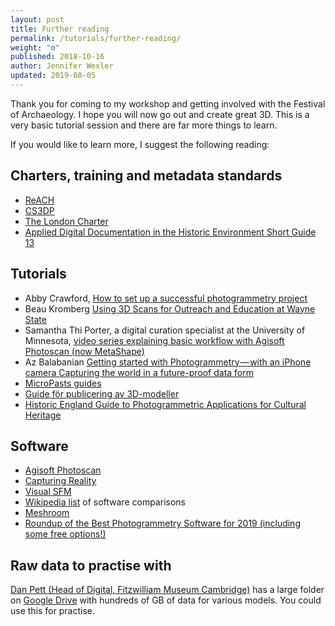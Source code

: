 ```yaml
---
layout: post
title: Further reading
permalink: /tutorials/further-reading/
weight: "m"
published: 2018-10-16
author: Jennifer Wexler
updated: 2019-08-05
---
```


Thank you for coming to my workshop and getting involved with the Festival of Archaeology. I hope you will now go out and create great 3D. This is a very basic tutorial session and there are far more things to learn. 

If you would like to learn more, I suggest the following reading:

## Charters, training and metadata standards

* [ReACH](https://www.vam.ac.uk/research/projects/reach-reproduction-of-art-and-cultural-heritage)
* [CS3DP](https://osf.io/ewt2h/) 
* [The London Charter](http://www.londoncharter.org/)
* [Applied Digital Documentation in the Historic Environment Short Guide 13](https://www.historicenvironment.scot/archives-and-research/publications/publication/?publicationid=9b35b799-4221-46fa-80d6-a8a8009d802d)

## Tutorials

* Abby Crawford, [How to set up a successful photogrammetry project](https://blog.sketchfab.com/how-to-set-up-a-successful-photogrammetry-project/)
* Beau Kromberg [Using 3D Scans for Outreach and Education at Wayne State](https://sketchfab.com/blogs/community/using-3d-scans-for-outreach-and-education-at-wayne-state/)
* Samantha Thi Porter, a digital curation specialist at the University of Minnesota, [video series explaining basic workflow with Agisoft Photoscan (now MetaShape)](http://www.stporter.com/tutorials/)
* Az Balabanian [Getting started with Photogrammetry — with an iPhone camera Capturing the world in a future-proof data form](https://medium.com/realities-io/getting-started-with-photogrammetry-d0a6ee40cb72)
* [MicroPasts guides](https://micropasts.org/blog/learning)
* [Guide för publicering av 3D-modeller](https://www.raa.se/museer/information-och-kunskap/publicering-av-3d-modeller/) 
* [Historic England Guide to Photogrammetric Applications for Cultural Heritage](https://historicengland.org.uk/images-books/publications/photogrammetric-applications-for-cultural-heritage/)

## Software
* [Agisoft Photoscan](http://www.agisoft.com/)
* [Capturing Reality](https://www.capturingreality.com/)
* [Visual SFM](http://ccwu.me/vsfm/)
* [Wikipedia list](https://en.wikipedia.org/wiki/Comparison_of_photogrammetry_software) of software comparisons
* [Meshroom](https://alicevision.github.io/)
* [Roundup of the Best Photogrammetry Software for 2019 (including some free options!)](https://all3dp.com/1/best-photogrammetry-software/)

## Raw data to practise with

[Dan Pett (Head of Digital, Fitzwilliam Museum Cambridge)](https://creative-economy.fitzmuseum.cam.ac.uk/team/danielpett/) has a large folder on [Google Drive](https://goo.gl/CS5aoN) with hundreds of GB of data for various models. You could use this for practise. 
